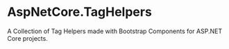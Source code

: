 # AspNetCore.TagHelpers
A Collection of Tag Helpers made with Bootstrap Components for ASP.NET Core projects.
